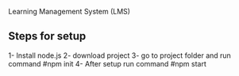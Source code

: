 Learning Management System (LMS)

## Steps for setup

1- Install node.js
2- download project
3- go to project folder and run command #npm init
4- After setup run command #npm start


